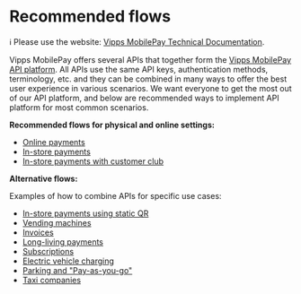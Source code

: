 <!-- START_METADATA
---
title: Vipps MobilePay Recommended flows
sidebar_label: Overview
sidebar_position: 1
hide_table_of_contents: true
pagination_next: null
pagination_prev: null
---
END_METADATA -->

# Recommended flows

<!-- START_COMMENT -->
ℹ️ Please use the website:
[Vipps MobilePay Technical Documentation](https://developer.vippsmobilepay.com/docs/vipps-solutions/).
<!-- END_COMMENT -->

Vipps MobilePay offers several APIs that together form the [Vipps MobilePay API platform](https://developer.vippsmobilepay.com/docs/APIs/).
All APIs use the same API keys, authentication methods, terminology, etc. and they can be combined in many ways to offer the best user experience in various scenarios.
We want everyone to get the most out of our API platform, and below are recommended ways to implement API platform for most common scenarios.

**Recommended flows for physical and online settings:**

* [Online payments](./online/README.md)
* [In-store payments](./in-store/README.md)
* [In-store payments with customer club](./loyalty-in-pos/README.md)

**Alternative flows:**

Examples of how to combine APIs for specific use cases:

* [In-store payments using static QR](./static-qr-at-pos/README.md)
* [Vending machines](./vending-machines/README.md)
* [Invoices](./invoice-through-epayments/README.md)
* [Long-living payments](./long-expiry-time-for-payments-to-merchants/README.md)
* [Subscriptions](./recurring-and-login/README.md)
* [Electric vehicle charging](./ev-charging/README.md)
* [Parking and "Pay-as-you-go"](./parking/README.md)
* [Taxi companies](./taxi-companies/README.md)
